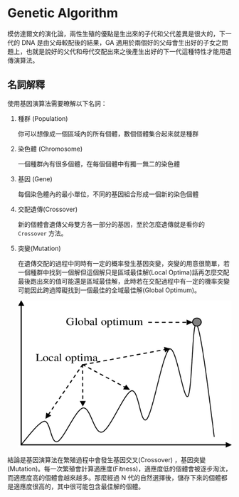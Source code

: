 # Genetic Algorithm

模仿達爾文的演化論，兩性生殖的優點是生出來的子代和父代差異是很大的，下一代的 DNA 是由父母較配後的結果，GA 適用於兩個好的父母會生出好的子女之問題上，也就是說好的父代和母代交配出來之後產生出好的下一代這種特性才能用遺傳演算法。


## 名詞解釋
使用基因演算法需要暸解以下名詞：

1. 種群 (Population)

    你可以想像成一個區域內的所有個體，數個個體集合起來就是種群
2. 染色體 (Chromosome)

    一個種群內有很多個體，在每個個體中有獨一無二的染色體
3. 基因 (Gene)

    每個染色體內的最小單位，不同的基因組合形成一個新的染色個體
4. 交配遺傳(Crossover)

    新的個體會遺傳父母雙方各一部分的基因，至於怎麼遺傳就是看你的 `Crossover` 方法。
5. 突變(Mutation)

    在遺傳交配的過程中同時有一定的概率發生基因突變，突變的用意很簡單，若一個種群中找到一個解但這個解只是區域最佳解(Local Optima)話再怎麼交配最後跑出來的值可能還是區域最佳解，此時若在交配過程中有一定的機率突變可能因此跨過障礙找到一個最佳的全域最佳解(Global Optimum)。

    ![](./screenshot/img01.png)


結論是基因演算法在繁殖過程中會發生基因交叉(Crossover) ，基因突變 (Mutation)。每一次繁殖會計算適應度(Fitness)，適應度低的個體會被逐步淘汰，而適應度高的個體會越來越多。那麼經過 N 代的自然選擇後，儲存下來的個體都是適應度很高的，其中很可能包含最佳解的個體。
